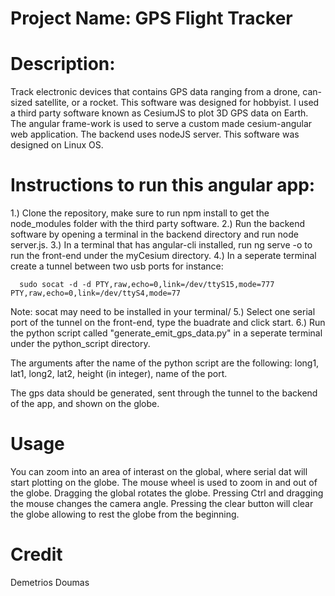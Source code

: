 # Project Name: GPS Flight Tracker

# Description:
Track electronic devices that contains GPS data ranging from a drone, can-sized satellite, or a rocket. This software was designed for hobbyist. I used a third party software known as CesiumJS to plot
3D GPS data on Earth. The angular frame-work is used to serve a custom made cesium-angular web application. The backend uses nodeJS server. This software was designed on Linux OS.

# Instructions to run this angular app:
1.) Clone the repository, make sure to run npm install to get the node_modules folder with the third party software.
2.) Run the backend software by opening a terminal in the backend directory and run node server.js.
3.) In a terminal that has angular-cli installed, run ng serve -o to run the front-end under the myCesium directory.
4.) In a seperate terminal create a tunnel between two usb ports for instance:
      
      sudo socat -d -d PTY,raw,echo=0,link=/dev/ttyS15,mode=777 PTY,raw,echo=0,link=/dev/ttyS4,mode=77

Note: socat may need to be installed in your terminal/
5.) Select one serial port of the tunnel on the front-end, type the buadrate and click start.
6.) Run the python script called "generate_emit_gps_data.py" in a seperate terminal under the python_script directory.

The arguments after the name of the python script are the following: long1, lat1, long2, lat2, height (in integer), name of the port.

The gps data should be generated, sent through  the tunnel to the backend of the app, and shown on the globe.

# Usage
You can zoom into an area of interast on the global, where serial dat will start plotting on the globe. The mouse wheel is used to zoom in and out of the globe. Dragging the global rotates the globe. 
Pressing Ctrl and dragging the mouse changes the camera angle. Pressing the clear button will clear the globe allowing to rest the globe from the beginning.

# Credit

Demetrios Doumas

